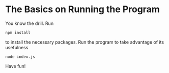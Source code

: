 # The Basics on Running the Program
You know the drill. 
Run 
```
npm install
```
to install the necessary packages.
Run the program to take advantage of its usefulness
```
node index.js
```
Have fun!